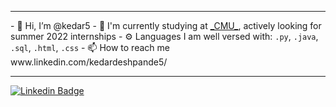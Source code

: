 <hr>
- 👋 Hi, I’m @kedar5
- 🏢 I'm currently studying at <a href="https://www.cmu.edu">_CMU_</a>, actively looking for summer 2022 internships
- ⚙️ Languages I am well versed with: <code>.py</code>, <code>.java</code>, <code>.sql</code>, <code>.html</code>, <code>.css</code>
- 📫 How to reach me www.linkedin.com/kedardeshpande5/
<hr>
<a href="https://www.linkedin.com/kedardeshpande5">
<img src="https://camo.githubusercontent.com/404d9abcd589ef52f7dd1ade06ebe1a57e44b1fa726e74df275cf33474bb6f74/68747470733a2f2f696d672e736869656c64732e696f2f62616467652f2d796173686173686761757261762d626c75653f7374796c653d666c617465266c6f676f3d4c696e6b6564696e266c6f676f436f6c6f723d7768697465266c696e6b3d68747470733a2f2f7777772e6c696e6b6564696e2e636f6d2f696e2f796173686173686761757261762f" alt="Linkedin Badge" data-canonical-src="https://img.shields.io/badge/-kedardeshpande5-blue?style=flate&amp;logo=Linkedin&amp;logoColor=white&amp;link=https://www.linkedin.com/kedardeshpande5/" style="max-width: 100%;">
<!---
kedar5/kedar5 is a ✨ special ✨ repository because its `README.md` (this file) appears on your GitHub profile.
You can click the Preview link to take a look at your changes.
--->
